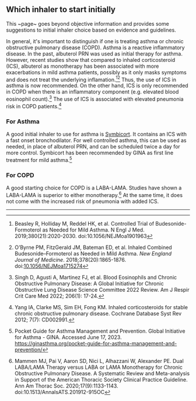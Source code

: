 
## Which inhaler to start initially

This ~page~ goes beyond objective information and provides some suggestions to initial inhaler choice based on evidence and guidelines.

In general, it's important to distinguish if one is treating asthma or chronic obstructive pulmonary disease (COPD). Asthma is a reactive inflammatory disease. In the past, albuterol PRN was used as initial therapy for asthma. However, recent studies show that compared to inhaled corticosteroid (ICS), albuterol as monotherapy has been associated with more exacerbations in mild asthma patients, possibly as it only masks symptoms and does not treat the underlying inflamation.[^1][^2] Thus, the use of ICS in asthma is now recommended. On the other hand, ICS is only recommended in COPD when there is an inflammatory component (e.g. elevated blood eosinophil count).[^3] The use of ICS is associated with elevated pneumonia risk in COPD patients.[^4]

### For Asthma

A good initial inhaler to use for asthma is [Symbicort](/i/Symbicort). It contains an ICS with a fast onset bronchodilator. For well controlled asthma, this can be used as needed, in place of albuterol PRN, and can be scheduled twice a day for more control. Symbicort has been recommended by GINA as first line treatment for mild asthma.[^5]

### For COPD

A good starting choice for COPD is a LABA-LAMA. Studies have shown a LABA-LAMA is superior to either monotherapy.[^6] At the same time, it does not come with the increased risk of pneumonia with added ICS.

---

[^1]: Beasley R, Holliday M, Reddel HK, et al. Controlled Trial of Budesonide-Formoterol as Needed for Mild Asthma. N Engl J Med. 2019;380(21):2020-2030. doi:10.1056/NEJMoa1901963

[^2]: O’Byrne PM, FitzGerald JM, Bateman ED, et al. Inhaled Combined Budesonide–Formoterol as Needed in Mild Asthma. _New England Journal of Medicine_. 2018;378(20):1865-1876. doi:[10.1056/NEJMoa1715274](https://doi.org/10.1056/NEJMoa1715274)

[^3]: Singh D, Agusti A, Martinez FJ, et al. Blood Eosinophils and Chronic Obstructive Pulmonary Disease: A Global Initiative
for Chronic Obstructive Lung Disease Science Committee 2022 Review. Am J Respir Crit Care Med 2022; 206(1): 17-24.

[^4]: Yang IA, Clarke MS, Sim EH, Fong KM. Inhaled corticosteroids for stable chronic obstructive pulmonary disease.
Cochrane Database Syst Rev 2012; 7(7): CD002991.

[^5]: Pocket Guide for Asthma Management and Prevention. Global Initiative for Asthma - GINA. Accessed June 17, 2023. https://ginasthma.org/pocket-guide-for-asthma-management-and-prevention/

[^6]: Mammen MJ, Pai V, Aaron SD, Nici L, Alhazzani W, Alexander PE. Dual LABA/LAMA Therapy versus LABA or LAMA Monotherapy for Chronic Obstructive Pulmonary Disease. A Systematic Review and Meta-analysis in Support of the American Thoracic Society Clinical Practice Guideline. Ann Am Thorac Soc. 2020;17(9):1133-1143. doi:10.1513/AnnalsATS.201912-915OC